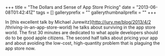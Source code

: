 +++
title = "The Dollars and Sense of App Store Pricing"
date = "2013-06-08T01:42:41Z"
tags = []
galleryprefix = ""
gallerythumbnailprefix = ""
+++

In [this excellent talk by Michael Jurewitz](http://jury.me/blog/2013/4/2
/thriving-in-an-app-store-world) he talks about surviving in the app store
world. The first 30 minutes are dedicated to what apple developers should do
to be good apple citizens. The second half talks about pricing your app and
about avoiding the low-cost, high-quantity problem that is plaguing the app
store now.

